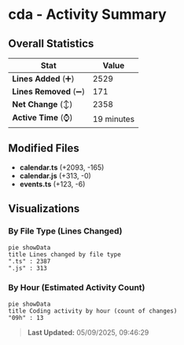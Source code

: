 # cda - Activity Summary 

## Overall Statistics

| Stat                   | Value                                                             |
| ---------------------- | ----------------------------------------------------------------- |
| **Lines Added** (➕)   | 2529                                          |
| **Lines Removed** (➖) | 171                                        |
| **Net Change** (↕)    | 2358                |
| **Active Time** (⌚)   | 19 minutes |


## Modified Files
- **calendar.ts** (+2093, -165)
- **calendar.js** (+313, -0)
- **events.ts** (+123, -6)

## Visualizations

### By File Type (Lines Changed)

```mermaid
pie showData
title Lines changed by file type
".ts" : 2387
".js" : 313
```

### By Hour (Estimated Activity Count)

```mermaid
pie showData
title Coding activity by hour (count of changes)
"09h" : 13
```


> **Last Updated:** 05/09/2025, 09:46:29